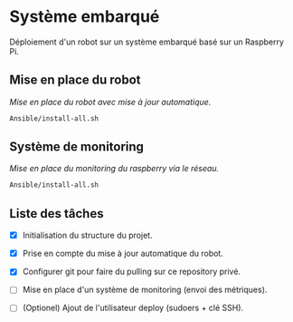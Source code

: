 # Système embarqué
Déploiement d'un robot sur un système embarqué basé sur un Raspberry Pi.

## Mise en place du robot
*Mise en place du robot avec mise à jour automatique.*
```bash
Ansible/install-all.sh
```

## Système de monitoring
*Mise en place du monitoring du raspberry via le réseau.*
```bash
Ansible/install-all.sh
```

## Liste des tâches
- [x] Initialisation du structure du projet.
- [x] Prise en compte du mise à jour automatique du robot.
- [x] Configurer git pour faire du pulling sur ce repository privé.
- [ ] Mise en place d'un système de monitoring (envoi des métriques).
- [ ] \(Optionel) Ajout de l'utilisateur deploy (sudoers + clé SSH).


